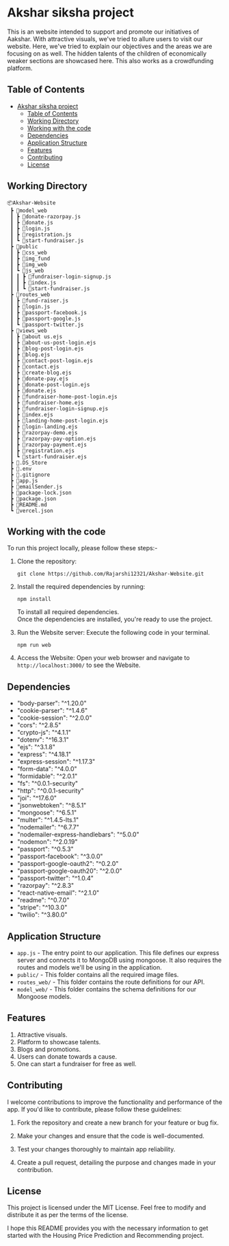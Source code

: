 # Akshar siksha project 

This is an website intended to support and promote our initiatives of Aakshar. With attractive visuals, we've tried to allure users to visit our website. Here, we've tried to explain our objectives and the areas we are focusing on as well. The hidden talents of the children of economically weaker sections are showcased here. This also works as a crowdfunding platform. 

## Table of Contents

- [Akshar siksha project](#akshar-siksha-project)
  - [Table of Contents](#table-of-contents)
  - [Working Directory](#working-directory)
  - [Working with the code](#working-with-the-code)
  - [Dependencies](#dependencies)
  - [Application Structure](#application-structure)
  - [Features](#features)
  - [Contributing](#contributing)
  - [License](#license)



## Working Directory

```
📦Akshar-Website
 ┣ 📂model_web
 ┃ ┣ 📜donate-razorpay.js
 ┃ ┣ 📜donate.js
 ┃ ┣ 📜login.js
 ┃ ┣ 📜registration.js
 ┃ ┗ 📜start-fundraiser.js
 ┣ 📂public
 ┃ ┣ 📂css_web
 ┃ ┣ 📂img_fund
 ┃ ┣ 📂img_web
 ┃ ┗ 📂js_web
 ┃ ┃ ┣ 📜fundraiser-login-signup.js
 ┃ ┃ ┣ 📜index.js
 ┃ ┃ ┗ 📜start-fundraiser.js
 ┣ 📂routes_web
 ┃ ┣ 📜fund-raiser.js
 ┃ ┣ 📜login.js
 ┃ ┣ 📜passport-facebook.js
 ┃ ┣ 📜passport-google.js
 ┃ ┗ 📜passport-twitter.js
 ┣ 📂views_web
 ┃ ┣ 📜about us.ejs
 ┃ ┣ 📜about-us-post-login.ejs
 ┃ ┣ 📜blog-post-login.ejs
 ┃ ┣ 📜blog.ejs
 ┃ ┣ 📜contact-post-login.ejs
 ┃ ┣ 📜contact.ejs
 ┃ ┣ 📜create-blog.ejs
 ┃ ┣ 📜donate-pay.ejs
 ┃ ┣ 📜donate-post-login.ejs
 ┃ ┣ 📜donate.ejs
 ┃ ┣ 📜fundraiser-home-post-login.ejs
 ┃ ┣ 📜fundraiser-home.ejs
 ┃ ┣ 📜fundraiser-login-signup.ejs
 ┃ ┣ 📜index.ejs
 ┃ ┣ 📜landing-home-post-login.ejs
 ┃ ┣ 📜login-landing.ejs
 ┃ ┣ 📜razorpay-demo.ejs
 ┃ ┣ 📜razorpay-pay-option.ejs
 ┃ ┣ 📜razorpay-payment.ejs
 ┃ ┣ 📜registration.ejs
 ┃ ┗ 📜start-fundraiser.ejs
 ┣ 📜.DS_Store
 ┣ 📜.env
 ┣ 📜.gitignore
 ┣ 📜app.js
 ┣ 📜emailSender.js
 ┣ 📜package-lock.json
 ┣ 📜package.json
 ┣ 📜README.md
 ┗ 📜vercel.json 
 ```


## Working with the code




To run this project locally, please follow these steps:-

1. Clone the repository:

   ```shell
   git clone https://github.com/Rajarshi12321/Akshar-Website.git
   ```



2. Install the required dependencies by running:
   ```shell
   npm install
   ``` 
   To install all required dependencies.<br />
   Once the dependencies are installed, you're ready to use the project.



4. Run the Website server: Execute the following code in your terminal.
   ```shell  
   npm run web
   ```
   

5. Access the Website: Open your web browser and navigate to `http://localhost:3000/` to see the Website.




## Dependencies

- "body-parser": "^1.20.0"
- "cookie-parser": "^1.4.6"
- "cookie-session": "^2.0.0"
- "cors": "^2.8.5"
- "crypto-js": "^4.1.1"
- "dotenv": "^16.3.1"
- "ejs": "^3.1.8"
- "express": "^4.18.1"
- "express-session": "^1.17.3"
- "form-data": "^4.0.0"
- "formidable": "^2.0.1"
- "fs": "^0.0.1-security"
- "http": "^0.0.1-security"
- "joi": "^17.6.0"
- "jsonwebtoken": "^8.5.1"
- "mongoose": "^6.5.1"
- "multer": "^1.4.5-lts.1"
- "nodemailer": "^6.7.7"
- "nodemailer-express-handlebars": "^5.0.0"
- "nodemon": "^2.0.19"
- "passport": "^0.5.3"
- "passport-facebook": "^3.0.0"
- "passport-google-oauth2": "^0.2.0"
- "passport-google-oauth20": "^2.0.0"
- "passport-twitter": "^1.0.4"
- "razorpay": "^2.8.3"
- "react-native-email": "^2.1.0"
- "readme": "^0.7.0"
- "stripe": "^10.3.0"
- "twilio": "^3.80.0"

## Application Structure

- `app.js` - The entry point to our application. This file defines our express server and connects it to MongoDB using mongoose. It also requires the routes and models we'll be using in the application.
- `public/` - This folder contains all the required image files.
- `routes_web/` - This folder contains the route definitions for our API.
- `model_web/` - This folder contains the schema definitions for our Mongoose models.



## Features 

1. Attractive visuals. 
2. Platform to showcase talents. 
3. Blogs and promotions. 
4. Users can donate towards a cause. 
5. One can start a fundraiser for free as well.

## Contributing
I welcome contributions to improve the functionality and performance of the app. If you'd like to contribute, please follow these guidelines:

1. Fork the repository and create a new branch for your feature or bug fix.

2. Make your changes and ensure that the code is well-documented.

3. Test your changes thoroughly to maintain app reliability.

4. Create a pull request, detailing the purpose and changes made in your contribution.



## License
This project is licensed under the MIT License. Feel free to modify and distribute it as per the terms of the license.

I hope this README provides you with the necessary information to get started with the Housing Price Prediction and Recommending project. 

